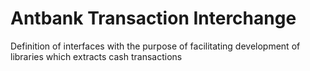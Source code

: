 # Antbank Transaction Interchange
Definition of interfaces with the purpose of facilitating development of libraries which extracts cash transactions
